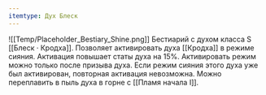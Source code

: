 ```yaml
---
itemtype: Дух Блеск
---
```

![[Temp/Placeholder_Bestiary_Shine.png]]
Бестиарий с духом класса S [[Блеск · Кродха]]. Позволяет активировать духа [[Кродха]] в режиме сияния. Активация повышает статы духа на 15%. Активировать режим можно только после призыва духа. Если режим сияния этого духа уже был активирован, повторная активация невозможна. Можно переплавить в пыль духа в горне с [[Пламя начала I]].
